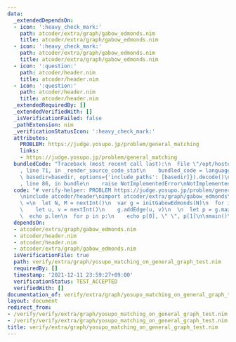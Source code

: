 ```yaml
---
data:
  _extendedDependsOn:
  - icon: ':heavy_check_mark:'
    path: atcoder/extra/graph/gabow_edmonds.nim
    title: atcoder/extra/graph/gabow_edmonds.nim
  - icon: ':heavy_check_mark:'
    path: atcoder/extra/graph/gabow_edmonds.nim
    title: atcoder/extra/graph/gabow_edmonds.nim
  - icon: ':question:'
    path: atcoder/header.nim
    title: atcoder/header.nim
  - icon: ':question:'
    path: atcoder/header.nim
    title: atcoder/header.nim
  _extendedRequiredBy: []
  _extendedVerifiedWith: []
  _isVerificationFailed: false
  _pathExtension: nim
  _verificationStatusIcon: ':heavy_check_mark:'
  attributes:
    PROBLEM: https://judge.yosupo.jp/problem/general_matching
    links:
    - https://judge.yosupo.jp/problem/general_matching
  bundledCode: "Traceback (most recent call last):\n  File \"/opt/hostedtoolcache/Python/3.10.4/x64/lib/python3.10/site-packages/onlinejudge_verify/documentation/build.py\"\
    , line 71, in _render_source_code_stat\n    bundled_code = language.bundle(stat.path,\
    \ basedir=basedir, options={'include_paths': [basedir]}).decode()\n  File \"/opt/hostedtoolcache/Python/3.10.4/x64/lib/python3.10/site-packages/onlinejudge_verify/languages/nim.py\"\
    , line 86, in bundle\n    raise NotImplementedError\nNotImplementedError\n"
  code: "# verify-helper: PROBLEM https://judge.yosupo.jp/problem/general_matching\n\
    \ninclude atcoder/header\nimport atcoder/extra/graph/gabow_edmonds\n\nproc main()\
    \ =\n  let N, M = nextInt()\n  var g = initGabowEdmonds(N)\n  for i in 0..<M:\n\
    \    let u, v = nextInt()\n    g.addEdge(u, v)\n  \n  let p = g.maxMatching()\n\
    \  echo p.len\n  for p in p:\n    echo p[0], \" \", p[1]\n\nmain()\n"
  dependsOn:
  - atcoder/extra/graph/gabow_edmonds.nim
  - atcoder/header.nim
  - atcoder/header.nim
  - atcoder/extra/graph/gabow_edmonds.nim
  isVerificationFile: true
  path: verify/extra/graph/yosupo_matching_on_general_graph_test.nim
  requiredBy: []
  timestamp: '2021-12-11 23:59:27+09:00'
  verificationStatus: TEST_ACCEPTED
  verifiedWith: []
documentation_of: verify/extra/graph/yosupo_matching_on_general_graph_test.nim
layout: document
redirect_from:
- /verify/verify/extra/graph/yosupo_matching_on_general_graph_test.nim
- /verify/verify/extra/graph/yosupo_matching_on_general_graph_test.nim.html
title: verify/extra/graph/yosupo_matching_on_general_graph_test.nim
---
```

